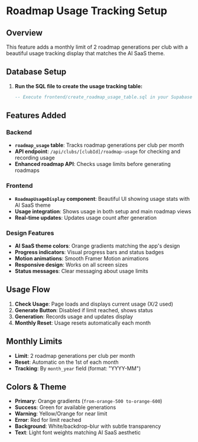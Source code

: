 # Roadmap Usage Tracking Setup

## Overview
This feature adds a monthly limit of 2 roadmap generations per club with a beautiful usage tracking display that matches the AI SaaS theme.

## Database Setup

1. **Run the SQL file to create the usage tracking table:**
   ```sql
   -- Execute frontend/create_roadmap_usage_table.sql in your Supabase database
   ```

## Features Added

### Backend
- **`roadmap_usage` table**: Tracks roadmap generations per club per month
- **API endpoint**: `/api/clubs/[clubId]/roadmap-usage` for checking and recording usage
- **Enhanced roadmap API**: Checks usage limits before generating roadmaps

### Frontend
- **`RoadmapUsageDisplay` component**: Beautiful UI showing usage stats with AI SaaS theme
- **Usage integration**: Shows usage in both setup and main roadmap views
- **Real-time updates**: Updates usage count after generation

### Design Features
- **AI SaaS theme colors**: Orange gradients matching the app's design
- **Progress indicators**: Visual progress bars and status badges
- **Motion animations**: Smooth Framer Motion animations
- **Responsive design**: Works on all screen sizes
- **Status messages**: Clear messaging about usage limits

## Usage Flow

1. **Check Usage**: Page loads and displays current usage (X/2 used)
2. **Generate Button**: Disabled if limit reached, shows status
3. **Generation**: Records usage and updates display
4. **Monthly Reset**: Usage resets automatically each month

## Monthly Limits
- **Limit**: 2 roadmap generations per club per month
- **Reset**: Automatic on the 1st of each month
- **Tracking**: By `month_year` field (format: "YYYY-MM")

## Colors & Theme
- **Primary**: Orange gradients (`from-orange-500 to-orange-600`)
- **Success**: Green for available generations
- **Warning**: Yellow/Orange for near limit
- **Error**: Red for limit reached
- **Background**: White/backdrop-blur with subtle transparency
- **Text**: Light font weights matching AI SaaS aesthetic
